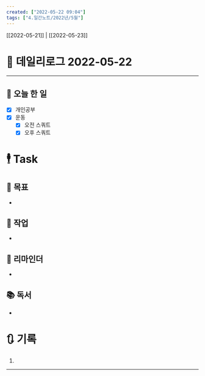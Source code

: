 ```yaml
---
created: ["2022-05-22 09:04"]
tags: ["4.일간노트/2022년/5월"]
---
```


[[2022-05-21]] | [[2022-05-23]]

# 📅 데일리로그  2022-05-22
 
---
## 🔷 오늘 한 일
- [x] 개인공부
- [x] 운동
	- [x] 오전 스쿼트
	- [x] 오후 스쿼트

# 🕴 Task
## 🎯 목표
- 

## 🚀 작업
- 

## 📕 리마인더
- 

## 📚 독서
- 

# 🔃 기록
1.  
---


